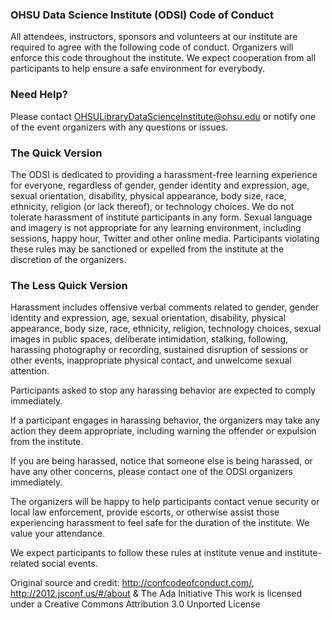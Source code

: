 ### OHSU Data Science Institute (ODSI) Code of Conduct

All attendees, instructors, sponsors and volunteers at our institute are required to agree with the following code of conduct. Organizers will enforce this code throughout the institute. We expect cooperation from all participants to help ensure a safe environment for everybody.

### Need Help?

Please contact [OHSULibraryDataScienceInstitute@ohsu.edu](mailto:OHSULibraryDataScienceInstitute@ohsu.edu) or notify one of the event organizers with any questions or issues.

### The Quick Version

The ODSI is dedicated to providing a harassment-free learning experience for everyone, regardless of gender, gender identity and expression, age, sexual orientation, disability, physical appearance, body size, race, ethnicity, religion (or lack thereof), or technology choices. We do not tolerate harassment of institute participants in any form. Sexual language and imagery is not appropriate for any learning environment, including sessions, happy hour, Twitter and other online media. Participants violating these rules may be sanctioned or expelled from the institute at the discretion of the organizers.

### The Less Quick Version

Harassment includes offensive verbal comments related to gender, gender identity and expression, age, sexual orientation, disability, physical appearance, body size, race, ethnicity, religion, technology choices, sexual images in public spaces, deliberate intimidation, stalking, following, harassing photography or recording, sustained disruption of sessions or other events, inappropriate physical contact, and unwelcome sexual attention.

Participants asked to stop any harassing behavior are expected to comply immediately.

If a participant engages in harassing behavior, the organizers may take any action they deem appropriate, including warning the offender or expulsion from the institute.

If you are being harassed, notice that someone else is being harassed, or have any other concerns, please contact one of the ODSI organizers immediately.

The organizers will be happy to help participants contact venue security or local law enforcement, provide escorts, or otherwise assist those experiencing harassment to feel safe for the duration of the institute. We value your attendance.

We expect participants to follow these rules at institute venue and institute-related social events.

Original source and credit: http://confcodeofconduct.com/, http://2012.jsconf.us/#/about & The Ada Initiative
This work is licensed under a Creative Commons Attribution 3.0 Unported License
